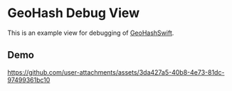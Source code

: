 # GeoHash Debug View

This is an example view for debugging of [GeoHashSwift](https://github.com/fummicc1/GeoHashSwift).

## Demo


https://github.com/user-attachments/assets/3da427a5-40b8-4e73-81dc-97499361bc10


